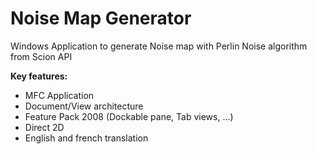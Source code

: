 # Noise Map Generator
<p>Windows Application to generate Noise map with Perlin Noise algorithm from Scion API</p>
<p><b>Key features:</b></p>
<ul>
  <li>MFC Application</li>
  <li>Document/View architecture</li>
  <li>Feature Pack 2008 (Dockable pane, Tab views, ...)</li>
  <li>Direct 2D</li>
  <li>English and french translation</li>
</ul>

